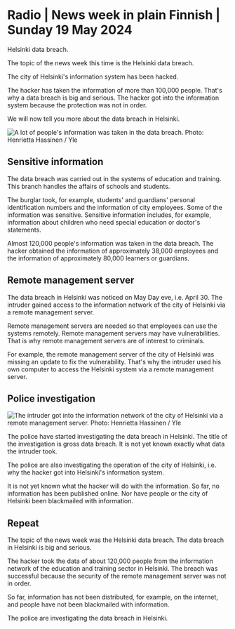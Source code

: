 # Radio \| News week in plain Finnish \| Sunday 19 May 2024

Helsinki data breach.

The topic of the news week this time is the Helsinki data breach.

The city of Helsinki's information system has been hacked.

The hacker has taken the information of more than 100,000 people. That's why a data breach is big and serious. The hacker got into the information system because the protection was not in order.

We will now tell you more about the data breach in Helsinki.

![A lot of people's information was taken in the data breach. Photo: Henrietta Hassinen / Yle](https://images.cdn.yle.fi/image/upload/c_crop,h_3729,w_6644,x_0,y_693/ar_1.7777777777777777,c_fill,g_faces,h_431,w_767/dpr_1.0/q_auto:eco/f_auto/fl_lossy/v1715778603/39-12856206644b083ba1b4)

## Sensitive information

The data breach was carried out in the systems of education and training. This branch handles the affairs of schools and students.

The burglar took, for example, students' and guardians' personal identification numbers and the information of city employees. Some of the information was sensitive. Sensitive information includes, for example, information about children who need special education or doctor's statements.

Almost 120,000 people's information was taken in the data breach. The hacker obtained the information of approximately 38,000 employees and the information of approximately 80,000 learners or guardians.

## Remote management server

The data breach in Helsinki was noticed on May Day eve, i.e. April 30. The intruder gained access to the information network of the city of Helsinki via a remote management server.

Remote management servers are needed so that employees can use the systems remotely. Remote management servers may have vulnerabilities. That is why remote management servers are of interest to criminals.

For example, the remote management server of the city of Helsinki was missing an update to fix the vulnerability. That's why the intruder used his own computer to access the Helsinki system via a remote management server.

## Police investigation

![The intruder got into the information network of the city of Helsinki via a remote management server. Photo: Henrietta Hassinen / Yle](https://images.cdn.yle.fi/image/upload/c_crop,h_3361,w_5987,x_0,y_625/ar_1.7777777777777777,c_fill,g_faces,h_431,w_767/dpr_1.0/q_auto:eco/f_auto/fl_lossy/v1709191377/39-124939765dc70bf04aa4)

The police have started investigating the data breach in Helsinki. The title of the investigation is gross data breach. It is not yet known exactly what data the intruder took.

The police are also investigating the operation of the city of Helsinki, i.e. why the hacker got into Helsinki's information system.

It is not yet known what the hacker will do with the information. So far, no information has been published online. Nor have people or the city of Helsinki been blackmailed with information.

## Repeat

The topic of the news week was the Helsinki data breach. The data breach in Helsinki is big and serious.

The hacker took the data of about 120,000 people from the information network of the education and training sector in Helsinki. The breach was successful because the security of the remote management server was not in order.

So far, information has not been distributed, for example, on the internet, and people have not been blackmailed with information.

The police are investigating the data breach in Helsinki.
